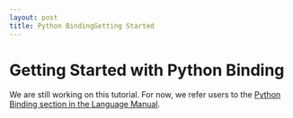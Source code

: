 ```yaml
---
layout: post
title: Python BindingGetting Started
---
```

Getting Started with Python Binding
===============

We are still working on this tutorial. For now, we refer users to the [Python Binding section in the Language Manual](http://graphit-lang.org/language#python-binding).